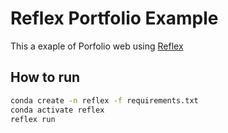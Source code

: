 # Reflex Portfolio Example

This a exaple of Porfolio web using [Reflex](https://reflex.dev/)

## How to run

```bash
conda create -n reflex -f requirements.txt
conda activate reflex
reflex run
```